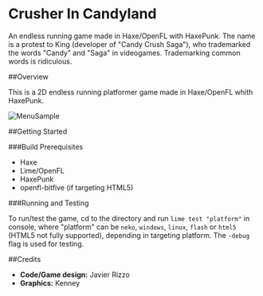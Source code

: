 Crusher In Candyland
==================

An endless running game made in Haxe/OpenFL with HaxePunk. The name is a protest to King (developer of "Candy Crush Saga"), who trademarked the words "Candy" and "Saga" in videogames. Trademarking common words is ridiculous.


##Overview

This is a 2D endless running platformer game made in Haxe/OpenFL whith HaxePunk.

![MenuSample](https://raw2.github.com/JavierRizzoA/CrusherInCandyland/master/MenuSample.png "Main menu")

##Getting Started

###Build Prerequisites

* Haxe
* Lime/OpenFL
* HaxePunk
* openfl-bitfive (if targeting HTML5)

###Running and Testing

To run/test the game, cd to the directory and run  `lime test "platform"` in console, where "platform" can be `neko`, `windows`, `linux`, `flash` or `html5` (HTML5 not fully supported), depending in targeting platform. The `-debug` flag is used for testing.

##Credits

* **Code/Game design:** Javier Rizzo
* **Graphics:** Kenney
